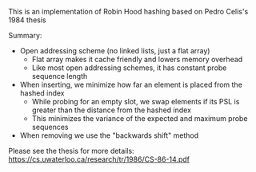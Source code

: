 
This is an implementation of Robin Hood hashing based on Pedro Celis's 1984 thesis

Summary:
- Open addressing scheme (no linked lists, just a flat array)
  - Flat array makes it cache friendly and lowers memory overhead
  - Like most open addressing schemes, it has constant probe sequence length
- When inserting, we minimize how far an element is placed from the hashed index
  - While probing for an empty slot, we swap elements if its PSL is greater than the distance from the hashed index
  - This minimizes the variance of the expected and maximum probe sequences
- When removing we use the "backwards shift" method

Please see the thesis for more details: https://cs.uwaterloo.ca/research/tr/1986/CS-86-14.pdf

